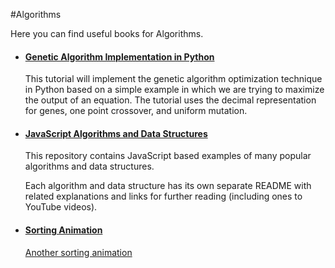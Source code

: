#Algorithms

Here you can find useful books for Algorithms.

- #### [Genetic Algorithm Implementation in Python](https://www.aitribune.com/article/2018071087)

  This tutorial will implement the genetic algorithm optimization technique in Python based on a simple example in which we are trying to maximize the output of an equation. The tutorial uses the decimal representation for genes, one point crossover, and uniform mutation.

- #### [JavaScript Algorithms and Data Structures](https://github.com/trekhleb/javascript-algorithms/blob/master/README.md)

  This repository contains JavaScript based examples of many popular algorithms and data structures.

  Each algorithm and data structure has its own separate README with related explanations and links for further reading (including ones to YouTube videos).

- #### [Sorting Animation](http://sorting.at/)

  [Another sorting animation](https://www.toptal.com/developers/sorting-algorithms)

